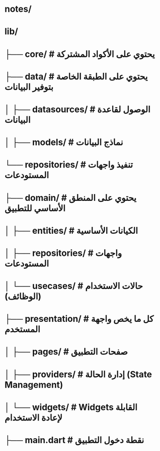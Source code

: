 # notes/
# lib/
# ├── core/                     # يحتوي على الأكواد المشتركة
# ├── data/                     # يحتوي على الطبقة الخاصة بتوفير البيانات
# │   ├── datasources/          # الوصول لقاعدة البيانات
# │   ├── models/               # نماذج البيانات
#    └── repositories/         # تنفيذ واجهات المستودعات
# ├── domain/                   # يحتوي على المنطق الأساسي للتطبيق
# │   ├── entities/             # الكيانات الأساسية
# │   ├── repositories/         # واجهات المستودعات
# │   └── usecases/             # حالات الاستخدام (الوظائف)
# ├── presentation/             # كل ما يخص واجهة المستخدم
# │   ├── pages/                # صفحات التطبيق
# │   ├── providers/            # إدارة الحالة (State Management)
# │   └── widgets/              # Widgets القابلة لإعادة الاستخدام
# ├── main.dart                 # نقطة دخول التطبيق
